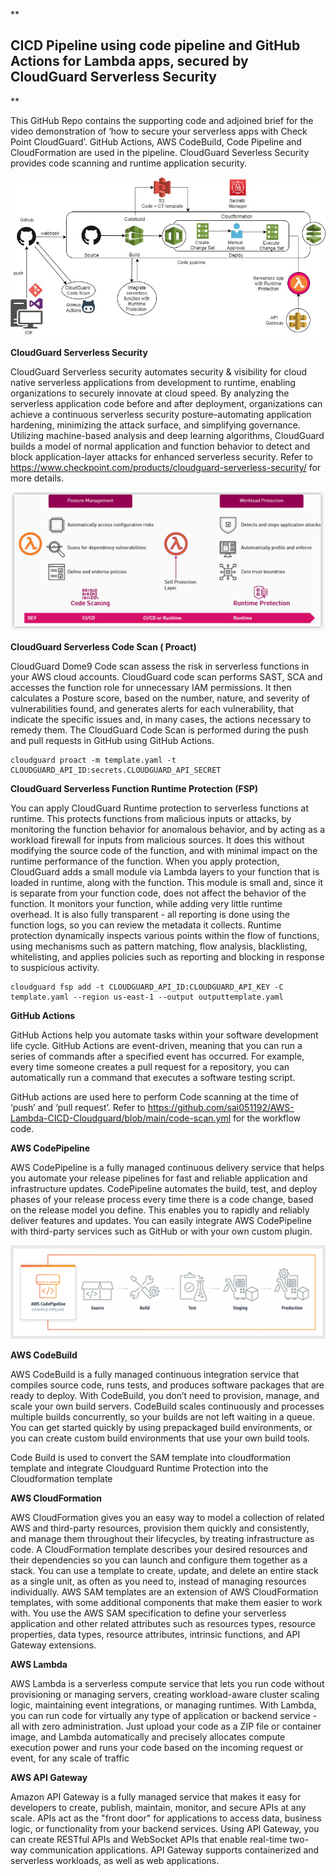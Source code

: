 **

## CICD Pipeline using code pipeline and GitHub Actions for Lambda apps, secured by CloudGuard Serverless Security

**

This GitHub Repo contains the supporting code and adjoined brief for the video demonstration of ‘how to secure your serverless apps with Check Point CloudGuard’. GitHub Actions, AWS CodeBuild, Code Pipeline and CloudFormation are used in the pipeline. CloudGuard Severless Security provides code scanning and runtime application security.

![](https://github.com/sai051192/AWS-Lambda-CICD-Cloudguard/blob/main/cicdDiagram.jpg?raw=true)

**CloudGuard Serverless Security**

CloudGuard Serverless security automates security & visibility for cloud native serverless applications from development to runtime, enabling organizations to securely innovate at cloud speed. By analyzing the serverless application code before and after deployment, organizations can achieve a continuous serverless security posture–automating application hardening, minimizing the attack surface, and simplifying governance. Utilizing machine-based analysis and deep learning algorithms, CloudGuard builds a model of normal application and function behavior to detect and block application-layer attacks for enhanced serverless security. 
Refer to https://www.checkpoint.com/products/cloudguard-serverless-security/ for more details.

![](https://github.com/sai051192/AWS-Lambda-CICD-Cloudguard/blob/main/CloudGuardServerlessInfoGraph.png?raw=true)

**CloudGuard Serverless Code Scan ( Proact)**

CloudGuard Dome9 Code scan assess the risk in serverless functions in your AWS cloud accounts. CloudGuard code scan performs SAST, SCA and accesses the function role for unnecessary IAM permissions. It then calculates a Posture score, based on the number, nature, and severity of vulnerabilities found, and generates alerts for each vulnerability, that indicate the specific issues and, in many cases, the actions necessary to remedy them. The CloudGuard Code Scan is performed during the push and pull requests in GitHub using GitHub Actions.

   

    cloudguard proact -m template.yaml -t CLOUDGUARD_API_ID:secrets.CLOUDGUARD_API_SECRET

**CloudGuard Serverless Function Runtime Protection (FSP)**

You can apply CloudGuard Runtime protection to serverless functions at runtime. This protects functions from malicious inputs or attacks, by monitoring the function behavior for anomalous behavior, and by acting as a workload firewall for inputs from malicious sources. It does this without modifying the source code of the function, and with minimal impact on the runtime performance of the function. When you apply protection, CloudGuard adds a small module via Lambda layers to your function that is loaded in runtime, along with the function. This module is small and, since it is separate from your function code, does not affect the behavior of the function. It monitors your function, while adding very little runtime overhead. It is also fully transparent - all reporting is done using the function logs, so you can review the metadata it collects. Runtime protection dynamically inspects various points within the flow of functions, using mechanisms such as pattern matching, flow analysis, blacklisting, whitelisting, and applies policies such as reporting and blocking in response to suspicious activity.

    cloudguard fsp add -t CLOUDGUARD_API_ID:CLOUDGUARD_API_KEY -C template.yaml --region us-east-1 --output outputtemplate.yaml

**GitHub Actions**

GitHub Actions help you automate tasks within your software development life cycle. GitHub Actions are event-driven, meaning that you can run a series of commands after a specified event has occurred. For example, every time someone creates a pull request for a repository, you can automatically run a command that executes a software testing script.

GitHub actions are used here to perform Code scanning at the time of ‘push’ and ‘pull request’. Refer to https://github.com/sai051192/AWS-Lambda-CICD-Cloudguard/blob/main/code-scan.yml for the workflow code.

**AWS CodePipeline**

AWS CodePipeline is a fully managed continuous delivery service that helps you automate your release pipelines for fast and reliable application and infrastructure updates. CodePipeline automates the build, test, and deploy phases of your release process every time there is a code change, based on the release model you define. This enables you to rapidly and reliably deliver features and updates. You can easily integrate AWS CodePipeline with third-party services such as GitHub or with your own custom plugin.

![product-page-diagram_CodePipeLine](https://github.com/sai051192/AWS-Lambda-CICD-Cloudguard/blob/main/Codepipeline.png?raw=true)

**AWS CodeBuild**

AWS CodeBuild is a fully managed continuous integration service that compiles source code, runs tests, and produces software packages that are ready to deploy. With CodeBuild, you don’t need to provision, manage, and scale your own build servers. CodeBuild scales continuously and processes multiple builds concurrently, so your builds are not left waiting in a queue. You can get started quickly by using prepackaged build environments, or you can create custom build environments that use your own build tools.

Code Build is used to convert the SAM template into cloudformation template and integrate Cloudguard Runtime Protection into the Cloudformation template

**AWS CloudFormation**

AWS CloudFormation gives you an easy way to model a collection of related AWS and third-party resources, provision them quickly and consistently, and manage them throughout their lifecycles, by treating infrastructure as code. A CloudFormation template describes your desired resources and their dependencies so you can launch and configure them together as a stack. You can use a template to create, update, and delete an entire stack as a single unit, as often as you need to, instead of managing resources individually. AWS SAM templates are an extension of AWS CloudFormation templates, with some additional components that make them easier to work with. You use the AWS SAM specification to define your serverless application and other related attributes such as resources types, resource properties, data types, resource attributes, intrinsic functions, and API Gateway extensions.

**AWS Lambda**

AWS Lambda is a serverless compute service that lets you run code without provisioning or managing servers, creating workload-aware cluster scaling logic, maintaining event integrations, or managing runtimes. With Lambda, you can run code for virtually any type of application or backend service - all with zero administration. Just upload your code as a ZIP file or container image, and Lambda automatically and precisely allocates compute execution power and runs your code based on the incoming request or event, for any scale of traffic

**AWS API Gateway**

Amazon API Gateway is a fully managed service that makes it easy for developers to create, publish, maintain, monitor, and secure APIs at any scale. APIs act as the "front door" for applications to access data, business logic, or functionality from your backend services. Using API Gateway, you can create RESTful APIs and WebSocket APIs that enable real-time two-way communication applications. API Gateway supports containerized and serverless workloads, as well as web applications.
